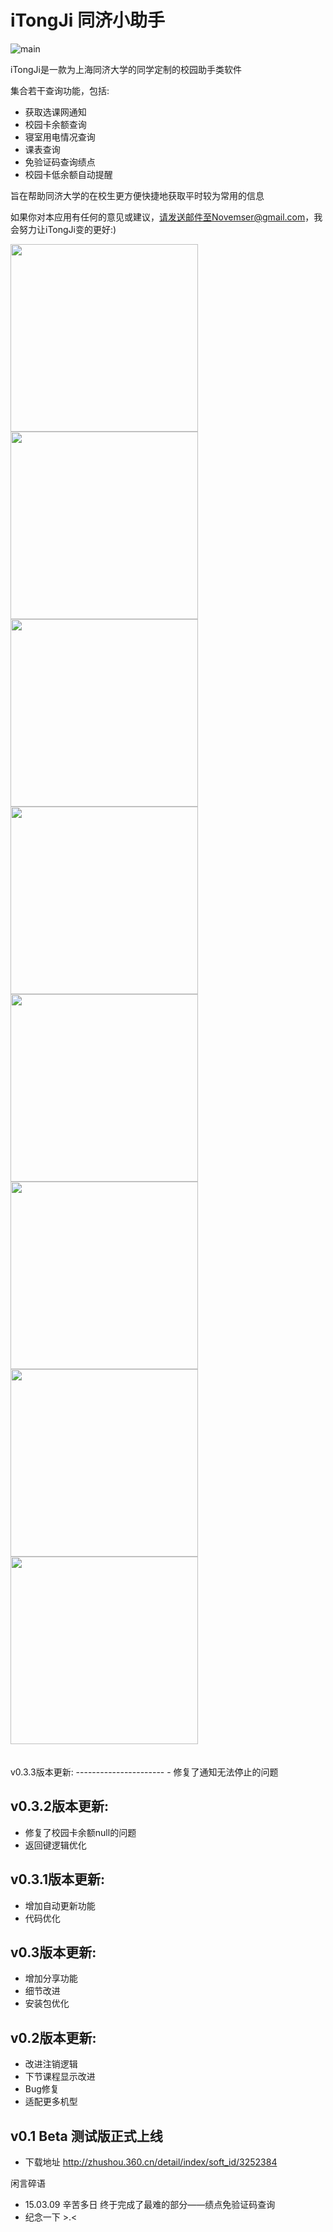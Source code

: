 iTongJi 同济小助手
==============================
![main](https://github.com/Novemser/iTongJi-App/blob/master/Img/love.jpg)

iTongJi是一款为上海同济大学的同学定制的校园助手类软件

集合若干查询功能，包括:
- 获取选课网通知
- 校园卡余额查询
- 寝室用电情况查询
- 课表查询
- 免验证码查询绩点
- 校园卡低余额自动提醒

旨在帮助同济大学的在校生更方便快捷地获取平时较为常用的信息

如果你对本应用有任何的意见或建议，请发送邮件至Novemser@gmail.com，我会努力让iTongJi变的更好:)


<img src="https://raw.githubusercontent.com/Novemser/iTongJi-App/master/Img/Screenshot_2016-04-04-19-10-48.jpg" width="300px" />

<img src="https://raw.githubusercontent.com/Novemser/iTongJi-App/master/Img/Screenshot_2016-04-04-19-13-13.png" width="300px" />

<img src="https://raw.githubusercontent.com/Novemser/iTongJi-App/master/Img/Screenshot_2016-04-06-10-43-14.png" width="300px" />

<img src="https://raw.githubusercontent.com/Novemser/iTongJi-App/master/Img/Screenshot_2016-04-04-19-14-18.png" width="300px" />

<img src="https://raw.githubusercontent.com/Novemser/iTongJi-App/master/Img/Screenshot_2016-04-04-19-14-29.png" width="300px" />

<img src="https://raw.githubusercontent.com/Novemser/iTongJi-App/master/Img/Screenshot_2016-04-04-19-14-47.png" width="300px" />

<img src="https://raw.githubusercontent.com/Novemser/iTongJi-App/master/Img/Screenshot_2016-04-04-19-13-44.png" width="300px" />

<img src="https://raw.githubusercontent.com/Novemser/iTongJi-App/master/Img/Screenshot_2016-04-04-19-14-00.png" width="300px" />
<br>
<br>
<br>
v0.3.3版本更新:
----------------------
- 修复了通知无法停止的问题

v0.3.2版本更新:
--------------------
- 修复了校园卡余额null的问题
- 返回键逻辑优化

v0.3.1版本更新:
--------------------
- 增加自动更新功能
- 代码优化



v0.3版本更新:
--------------------
- 增加分享功能
- 细节改进
- 安装包优化


v0.2版本更新:
--------------------
- 改进注销逻辑
- 下节课程显示改进
- Bug修复
- 适配更多机型



v0.1 Beta 测试版正式上线
--------------------
- 下载地址 http://zhushou.360.cn/detail/index/soft_id/3252384



闲言碎语
- 15.03.09 辛苦多日 终于完成了最难的部分——绩点免验证码查询
- 纪念一下 >.<
